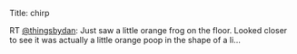 Title: chirp

RT <a href="http://twitter.com/thingsbydan">@thingsbydan</a>: Just saw a little orange frog on the floor. Looked closer to see it was actually a little orange poop in the shape of a li…
